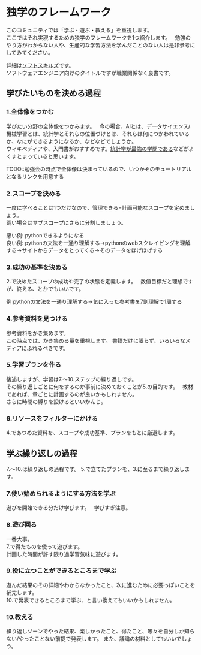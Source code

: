 # 独学のフレームワーク
このコミュニティでは「学ぶ・遊ぶ・教える」を重視します。  
ここではそれ実現するための独学のフレームワークを1つ紹介します。  
勉強のやり方がわからない人や、生産的な学習方法を学んだことのない人は是非参考にしてみてください。  

詳細は[ソフトスキルズ](http://amzn.asia/9oyTPTJ)です。  
ソフトウェアエンジニア向けのタイトルですが職業関係なく良書です。


## 学びたいものを決める過程
### 1.全体像をつかむ
学びたい分野の全体像をつかみます。  
今の場合、AIとは、データサイエンス/機械学習とは、統計学とそれらの位置づけとは、それらは何につかわれているか、なにができるようになるか、などなどでしょうか。  
ウィキペディアや、入門書がおすすめです。[統計学が最強の学問である](http://amzn.asia/fcvd06J)などがよくまとまっていると思います。

TODO::勉強会の時点で全体像は決まっているので、いつかそのチュートリアルとなるリンクを用意する

### 2.スコープを決める
一度に学べることは1つだけなので、管理できる=計画可能なスコープを定めましょう。  
荒い場合はサブスコープにさらに分割しましょう。

悪い例: pythonできるようになる  
良い例: pythonの文法を一通り理解する→pythonのwebスクレイピングを理解する→サイトからデータをとってくる→そのデータをほげほげする

### 3.成功の基準を決める
2.で決めたスコープの成功や完了の状態を定義します。  
数値目標だと理想ですが、終える、とかでもいいです。

例
pythonの文法を一通り理解する→気に入った参考書を7割理解で1周する

### 4.参考資料を見つける
参考資料をかき集めます。  
この時点では、かき集める量を重視します。
書籍だけに限らず、いろいろなメディアにふれるべきです。

### 5.学習プランを作る
後述しますが、学習は7.〜10.ステップの繰り返しです。  
その繰り返しごとに何をするのか事前に決めておくことが5.の目的です。  
教材であれば、章ごとに計画するのが良いかもしれません。  
さらに時間の縛りを設けるといいかんじ。 

### 6.リソースをフィルターにかける
4.であつめた資料を、スコープや成功基準、プランをもとに厳選します。

## 学ぶ繰り返しの過程
7.〜10.は繰り返しの過程です。
5.で立てたプランを、3.に至るまで繰り返します。

### 7.使い始められるようにする方法を学ぶ
遊びを開始できる分だけ学びます。  
学びすぎ注意。

### 8.遊び回る
一番大事。  
7.で得たものを使って遊びます。  
計画した時間が許す限り過学習気味に遊びます。

### 9.役に立つことができるところまで学ぶ
遊んだ結果のその詳細やわからなかったこと、次に進むために必要っぽいことを補完します。  
10.で発表できるところまで学ぶ、と言い換えてもいいかもしれません。

### 10.教える
繰り返しゾーンでやった結果、楽しかったこと、得たこと、等々を自分しか知らない/やったことない前提で発表します。
また、議論の材料としてもいいでしょう。
